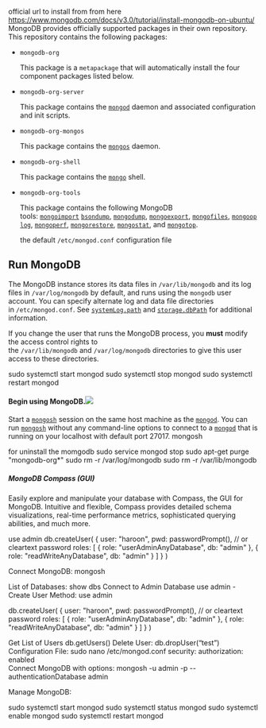 official url to install from from here
https://www.mongodb.com/docs/v3.0/tutorial/install-mongodb-on-ubuntu/
MongoDB provides officially supported packages in their own repository. This repository contains the following packages:

- `mongodb-org`
    
    This package is a `metapackage` that will automatically install the four component packages listed below.
    
- `mongodb-org-server`
    
    This package contains the [`mongod`](https://www.mongodb.com/docs/v3.0/reference/program/mongod/#bin.mongod "bin.mongod") daemon and associated configuration and init scripts.
    
- `mongodb-org-mongos`
    
    This package contains the [`mongos`](https://www.mongodb.com/docs/v3.0/reference/program/mongos/#bin.mongos "bin.mongos") daemon.
    
- `mongodb-org-shell`
    
    This package contains the [`mongo`](https://www.mongodb.com/docs/v3.0/reference/program/mongo/#bin.mongo "bin.mongo") shell.
    
- `mongodb-org-tools`
    
    This package contains the following MongoDB tools: [`mongoimport`](https://www.mongodb.com/docs/v3.0/reference/program/mongoimport/#bin.mongoimport "bin.mongoimport") [`bsondump`](https://www.mongodb.com/docs/v3.0/reference/program/bsondump/#bin.bsondump "bin.bsondump"), [`mongodump`](https://www.mongodb.com/docs/v3.0/reference/program/mongodump/#bin.mongodump "bin.mongodump"), [`mongoexport`](https://www.mongodb.com/docs/v3.0/reference/program/mongoexport/#bin.mongoexport "bin.mongoexport"), [`mongofiles`](https://www.mongodb.com/docs/v3.0/reference/program/mongofiles/#bin.mongofiles "bin.mongofiles"), [`mongooplog`](https://www.mongodb.com/docs/v3.0/reference/program/mongooplog/#bin.mongooplog "bin.mongooplog"), [`mongoperf`](https://www.mongodb.com/docs/v3.0/reference/program/mongoperf/#bin.mongoperf "bin.mongoperf"), [`mongorestore`](https://www.mongodb.com/docs/v3.0/reference/program/mongorestore/#bin.mongorestore "bin.mongorestore"), [`mongostat`](https://www.mongodb.com/docs/v3.0/reference/program/mongostat/#bin.mongostat "bin.mongostat"), and [`mongotop`](https://www.mongodb.com/docs/v3.0/reference/program/mongotop/#bin.mongotop "bin.mongotop").
    
	the default `/etc/mongod.conf` configuration file
## Run MongoDB

The MongoDB instance stores its data files in `/var/lib/mongodb` and its log files in `/var/log/mongodb` by default, and runs using the `mongodb` user account. You can specify alternate log and data file directories in `/etc/mongod.conf`. See [`systemLog.path`](https://www.mongodb.com/docs/v3.0/reference/configuration-options/#systemLog.path "systemLog.path") and [`storage.dbPath`](https://www.mongodb.com/docs/v3.0/reference/configuration-options/#storage.dbPath "storage.dbPath") for additional information.

If you change the user that runs the MongoDB process, you **must** modify the access control rights to the `/var/lib/mongodb` and `/var/log/mongodb` directories to give this user access to these directories.

sudo systemctl start mongod
sudo systemctl stop mongod
sudo systemctl restart mongod

#### Begin using MongoDB.[![](https://www.mongodb.com/docs/manual/assets/link.svg)](https://www.mongodb.com/docs/manual/tutorial/install-mongodb-on-ubuntu/#begin-using-mongodb "Permalink to this heading")

Start a [`mongosh`](https://www.mongodb.com/docs/mongodb-shell/#mongodb-binary-bin.mongosh) session on the same host machine as the [`mongod`](https://www.mongodb.com/docs/manual/reference/program/mongod/#mongodb-binary-bin.mongod). You can run [`mongosh`](https://www.mongodb.com/docs/mongodb-shell/#mongodb-binary-bin.mongosh) without any command-line options to connect to a [`mongod`](https://www.mongodb.com/docs/manual/reference/program/mongod/#mongodb-binary-bin.mongod) that is running on your localhost with default port 27017.
mongosh

for uninstall the momgodb
sudo service mongod stop
sudo apt-get purge "mongodb-org*"
sudo rm -r /var/log/mongodb
sudo rm -r /var/lib/mongodb

##### MongoDB Compass (GUI)

Easily explore and manipulate your database with Compass, the GUI for MongoDB. Intuitive and flexible, Compass provides detailed schema visualizations, real-time performance metrics, sophisticated querying abilities, and much more.


use admin
db.createUser(
  {
    user: "haroon",
    pwd: passwordPrompt(), // or cleartext password
    roles: [
      { role: "userAdminAnyDatabase", db: "admin" },
      { role: "readWriteAnyDatabase", db: "admin" }
    ]
  }
)



Connect MongoDB: 
mongosh 

List of Databases: show dbs 
Connect to Admin Database use admin - Create User Method: 
use admin

db.createUser(
  {
    user: "haroon",
    pwd: passwordPrompt(), // or cleartext password
    roles: [
      { role: "userAdminAnyDatabase", db: "admin" },
      { role: "readWriteAnyDatabase", db: "admin" }
    ]
  }
)
 
Get List of Users db.getUsers() 
Delete User: db.dropUser(“test”) 
Configuration File:       sudo nano /etc/mongod.conf 
security: 
   authorization: enabled  
Connect MongoDB with options: mongosh -u admin -p --authenticationDatabase admin 

Manage MongoDB: 

sudo systemctl start mongod
sudo systemctl status mongod
sudo systemctl enable mongod 
sudo systemctl restart mongod